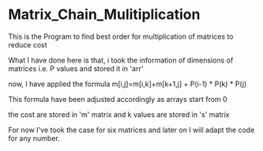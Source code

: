 # Matrix_Chain_Mulitiplication
This is the Program to find best order for multiplication of matrices to reduce cost

What I have done here is that, i took the information of dimensions of matrices i.e. P values and stored it in 'arr'

now, I have applied the formula m[i,j]=m[i,k]+m[k+1,j] + P(i-1) * P(k) * P(j)

This formula have been adjusted accordingly as arrays start from 0

the cost are stored in 'm' matrix and k values are stored in 's' matrix

For now I've took the case for six matrices and later on I will adapt the code for any number.
